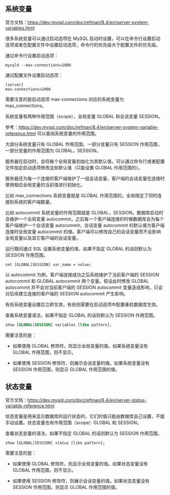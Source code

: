 
## 系统变量
官方文档：https://dev.mysql.com/doc/refman/8.4/en/server-system-variables.html

很多系统变量可以通过启动选项在 MySQL 启动时设置，可以在命令行设置启动选项或者在配置文件中设置启动选项，命令行的优先级大于配置文件的优先级。

通过命令行设置启动选项：
```
mysqld --max-connections=2000
```

 通过配置文件设置启动选项：
```
[server]
max-connections=2000
```

需要注意的是启动选项 max-connections 对应的系统变量为 max_connections。

系统变量有两种作用范围（scope），全局变量 GLOBAL 和会话变量 SESSION。

参考：https://dev.mysql.com/doc/refman/8.4/en/server-system-variable-reference.html 可以查阅系统变量的作用范围。

大部分系统变量只有 GLOBAL 作用范围，一部分变量只有 SESSION 作用范围，一部分变量的作用范围为 GLOBAL，SESSION。

服务器在启动时，会将每个全局变量初始化为其默认值，可以通过命令行或者配置文件指定启动选项修改这些默认值（只能设置 GLOBAL 作用范围的）。

服务器还为每一个连接的客户端维护了一组会话变量，客户端的会话变量在连接时使用相应全局变量的当前值进行初始化。

比如 max_connections 系统变量就是 GLOBAL 作用范围的，全局限定了同时连接到系统的客户端数量。

比如 autocommit 系统变量的作用范围就是 GLOBAL，SESSION。数据库启动时会维护一个全局变量 autocommit，之后每一个客户端连接的时候数据库会为每个客户端维护一个会话变量 autocommit，会话变量 autocommit 的默认值为客户端连接时全局变量 autocommit 的值。客户端可以修改自己的会话变量而不会影响全局变量以及其它客户端的会话变量。

运行期间通过 SQL 设置系统变量的值，如果不指定 GLOBAL 的话则默认为 SESSION 作用范围。
```
set [GLOBAL|SESSION] var_name = value;
```

以 autocommit 为例，客户端连接成功之后系统维护了当前客户端的 SESSION autocommit 和 GLOBAL autocommit 两个变量。假设此时修改 GLOBAL autocommit 并不会对当前客户端的 SESSION autocommit 变量造成影响，只会对后续建立连接的客户端的 SESSION autocommit 产生影响。

有些系统变量设置后立即生效，有些则需要在启动选项中配置重启数据库生效。

查看系统变量语法，如果不指定 GLOBAL 的话则默认为 SESSION 作用范围。
```sql
show [GLOBAL|SESSION] variables [like pattern];
```
需要注意的是：  

- 如果使用 GLOBAL 修饰符，则显示全局变量的值。如果系统变量没有 GLOBAL 作用范围，则不显示。

- 如果使用 SESSION 修饰符，则展示会话变量的值。如果系统变量没有 SESSION 作用范围，则显示 GLOBAL 作用范围的值。
## 状态变量
官方文档：https://dev.mysql.com/doc/refman/8.4/en/server-status-variable-reference.html

状态变量是用来显示数据库的运行状态的，它们的值只能由数据库自己设置，不能手动设置。状态变量也有作用范围（scope）GLOBAL 和 SESSION。

查看状态变量的语法，如果不指定 GLOBAL 的话则默认为 SESSION 作用范围。
```
show [GLOBAL|SESSION] status [like pattern];
```
需要注意的是：

- 如果使用 GLOBAL 修饰符，则显示全局变量的值。如果状态变量没有 GLOBAL 作用范围，则不显示。

- 如果使用 SESSION 修饰符，则展示会话变量的值。如果状态变量没有 SESSION 作用范围，则显示 GLOBAL 作用范围的值。